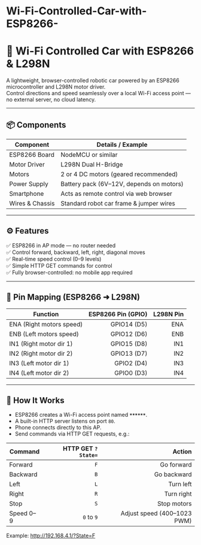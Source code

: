 # Wi-Fi-Controlled-Car-with-ESP8266-

# 🚗 Wi-Fi Controlled Car with ESP8266 & L298N

A lightweight, browser-controlled robotic car powered by an ESP8266 microcontroller and L298N motor driver.  
Control directions and speed seamlessly over a local Wi-Fi access point — no external server, no cloud latency.

---

## 📦 Components

| Component        | Details / Example                             |
| ---------------- | ---------------------------------------------- |
| ESP8266 Board    | NodeMCU or similar                            |
| Motor Driver     | L298N Dual H-Bridge                            |
| Motors           | 2 or 4 DC motors (geared recommended)         |
| Power Supply     | Battery pack (6V–12V, depends on motors)      |
| Smartphone       | Acts as remote control via web browser       |
| Wires & Chassis  | Standard robot car frame & jumper wires      |

---

## ⚙ Features

✅ ESP8266 in AP mode — no router needed  
✅ Control forward, backward, left, right, diagonal moves  
✅ Real-time speed control (0–9 levels)  
✅ Simple HTTP GET commands for control  
✅ Fully browser-controlled: no mobile app required

---

## 🧩 Pin Mapping (ESP8266 ➜ L298N)

| Function         | ESP8266 Pin (GPIO) | L298N Pin                |
| ---------------- | -----------------: | -----------------------: |
| ENA (Right motors speed) | GPIO14 (D5) | ENA |
| ENB (Left motors speed)  | GPIO12 (D6) | ENB |
| IN1 (Right motor dir 1)  | GPIO15 (D8) | IN1 |
| IN2 (Right motor dir 2)  | GPIO13 (D7) | IN2 |
| IN3 (Left motor dir 1)   | GPIO2 (D4)  | IN3 |
| IN4 (Left motor dir 2)   | GPIO0 (D3)  | IN4 |

---

## 📡 How It Works

- ESP8266 creates a Wi-Fi access point named **`******`**.
- A built-in HTTP server listens on port `80`.
- Phone connects directly to this AP.
- Send commands via HTTP GET requests, e.g.:

| Command        | HTTP GET `?State=` | Action                        |
| -------------- | -----------------: | ----------------------------: |
| Forward        | `F`                | Go forward                    |
| Backward       | `B`                | Go backward                   |
| Left           | `L`                | Turn left                     |
| Right          | `R`                | Turn right                    |
| Stop           | `S`                | Stop motors                   |
| Speed 0–9      | `0` to `9`         | Adjust speed (400–1023 PWM)   |

Example:
http://192.168.4.1/?State=F
